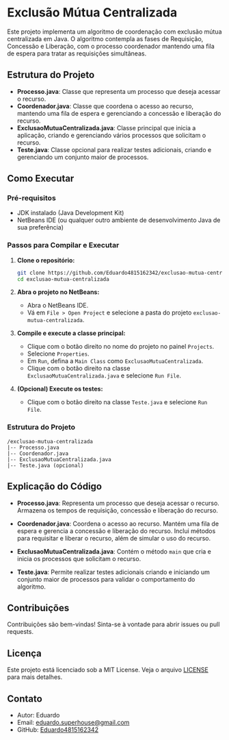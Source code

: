 
# Exclusão Mútua Centralizada

Este projeto implementa um algoritmo de coordenação com exclusão mútua centralizada em Java. O algoritmo contempla as fases de Requisição, Concessão e Liberação, com o processo coordenador mantendo uma fila de espera para tratar as requisições simultâneas.

## Estrutura do Projeto

- **Processo.java**: Classe que representa um processo que deseja acessar o recurso.
- **Coordenador.java**: Classe que coordena o acesso ao recurso, mantendo uma fila de espera e gerenciando a concessão e liberação do recurso.
- **ExclusaoMutuaCentralizada.java**: Classe principal que inicia a aplicação, criando e gerenciando vários processos que solicitam o recurso.
- **Teste.java**: Classe opcional para realizar testes adicionais, criando e gerenciando um conjunto maior de processos.

## Como Executar

### Pré-requisitos

- JDK instalado (Java Development Kit)
- NetBeans IDE (ou qualquer outro ambiente de desenvolvimento Java de sua preferência)

### Passos para Compilar e Executar

1. **Clone o repositório:**

   ```bash
   git clone https://github.com/Eduardo4815162342/exclusao-mutua-centralizada.git
   cd exclusao-mutua-centralizada
   ```

2. **Abra o projeto no NetBeans:**

   - Abra o NetBeans IDE.
   - Vá em `File > Open Project` e selecione a pasta do projeto `exclusao-mutua-centralizada`.

3. **Compile e execute a classe principal:**

   - Clique com o botão direito no nome do projeto no painel `Projects`.
   - Selecione `Properties`.
   - Em `Run`, defina a `Main Class` como `ExclusaoMutuaCentralizada`.
   - Clique com o botão direito na classe `ExclusaoMutuaCentralizada.java` e selecione `Run File`.

4. **(Opcional) Execute os testes:**

   - Clique com o botão direito na classe `Teste.java` e selecione `Run File`.

### Estrutura do Projeto

```
/exclusao-mutua-centralizada
|-- Processo.java
|-- Coordenador.java
|-- ExclusaoMutuaCentralizada.java
|-- Teste.java (opcional)
```

## Explicação do Código

- **Processo.java**: Representa um processo que deseja acessar o recurso. Armazena os tempos de requisição, concessão e liberação do recurso.
  
- **Coordenador.java**: Coordena o acesso ao recurso. Mantém uma fila de espera e gerencia a concessão e liberação do recurso. Inclui métodos para requisitar e liberar o recurso, além de simular o uso do recurso.

- **ExclusaoMutuaCentralizada.java**: Contém o método `main` que cria e inicia os processos que solicitam o recurso.

- **Teste.java**: Permite realizar testes adicionais criando e iniciando um conjunto maior de processos para validar o comportamento do algoritmo.

## Contribuições

Contribuições são bem-vindas! Sinta-se à vontade para abrir issues ou pull requests.

## Licença

Este projeto está licenciado sob a MIT License. Veja o arquivo [LICENSE](LICENSE) para mais detalhes.

## Contato

- Autor: Eduardo
- Email: eduardo.superhouse@gmail.com
- GitHub: [Eduardo4815162342](https://github.com/Eduardo4815162342)
